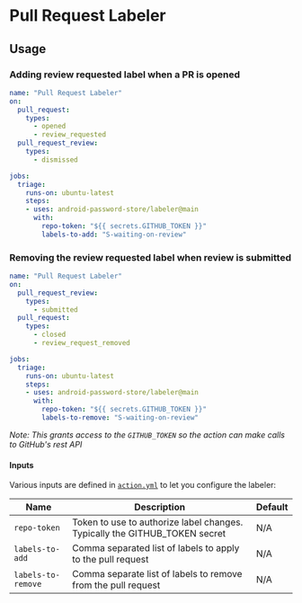 # Pull Request Labeler
## Usage

### Adding review requested label when a PR is opened

```yaml
name: "Pull Request Labeler"
on:
  pull_request:
    types:
      - opened
      - review_requested
  pull_request_review:
    types:
      - dismissed

jobs:
  triage:
    runs-on: ubuntu-latest
    steps:
    - uses: android-password-store/labeler@main
      with:
        repo-token: "${{ secrets.GITHUB_TOKEN }}"
        labels-to-add: "S-waiting-on-review"
```

### Removing the review requested label when review is submitted

```yaml
name: "Pull Request Labeler"
on:
  pull_request_review:
    types:
      - submitted
  pull_request:
    types:
      - closed
      - review_request_removed

jobs:
  triage:
    runs-on: ubuntu-latest
    steps:
    - uses: android-password-store/labeler@main
      with:
        repo-token: "${{ secrets.GITHUB_TOKEN }}"
        labels-to-remove: "S-waiting-on-review"
```

_Note: This grants access to the `GITHUB_TOKEN` so the action can make calls to GitHub's rest API_

#### Inputs

Various inputs are defined in [`action.yml`](action.yml) to let you configure the labeler:

| Name | Description | Default |
| - | - | - |
| `repo-token` | Token to use to authorize label changes. Typically the GITHUB_TOKEN secret | N/A |
| `labels-to-add` | Comma separated list of labels to apply to the pull request | N/A |
| `labels-to-remove` | Comma separate list of labels to remove from the pull request | N/A |
